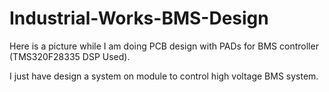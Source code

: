 # Industrial-Works-BMS-Design

Here is a picture while I am doing PCB design with PADs for BMS controller (TMS320F28335 DSP Used).


I just have design a system on module to control high voltage BMS system.
